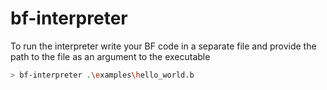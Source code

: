 # bf-interpreter

To run the interpreter write your BF code in a separate file and provide the path to the file as an argument to the executable

```sh
> bf-interpreter .\examples\hello_world.b
```
